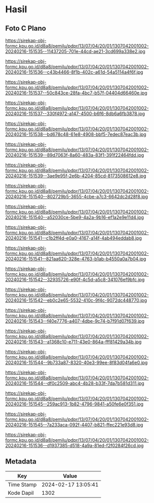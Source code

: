 # Hasil

## Foto C Plano

https://sirekap-obj-formc.kpu.go.id/d8a8/pemilu/pdpr/13/07/04/20/01/1307042001002-20240216-151535--11437205-701e-44cd-ae21-3cd699a338e2.jpg

https://sirekap-obj-formc.kpu.go.id/d8a8/pemilu/pdpr/13/07/04/20/01/1307042001002-20240216-151536--c43b4466-8f1b-402c-a61d-54a5114a4f6f.jpg

https://sirekap-obj-formc.kpu.go.id/d8a8/pemilu/pdpr/13/07/04/20/01/1307042001002-20240216-151537--50c843ce-28fa-4bc7-b57f-04404d66460e.jpg

https://sirekap-obj-formc.kpu.go.id/d8a8/pemilu/pdpr/13/07/04/20/01/1307042001002-20240216-151537--330f4972-a147-4500-b6f6-8db6a6fb3878.jpg

https://sirekap-obj-formc.kpu.go.id/d8a8/pemilu/pdpr/13/07/04/20/01/1307042001002-20240216-151538--bd678c48-61e8-4908-bbf5-7edec87eac3b.jpg

https://sirekap-obj-formc.kpu.go.id/d8a8/pemilu/pdpr/13/07/04/20/01/1307042001002-20240216-151539--89d7063f-8a60-483a-83f1-391f22464fdd.jpg

https://sirekap-obj-formc.kpu.go.id/d8a8/pemilu/pdpr/13/07/04/20/01/1307042001002-20240216-151539--3ae9e95f-2e6b-4204-85cd-8173508612e8.jpg

https://sirekap-obj-formc.kpu.go.id/d8a8/pemilu/pdpr/13/07/04/20/01/1307042001002-20240216-151540--802729b5-3655-4cbe-a7c3-6642dc2d28f8.jpg

https://sirekap-obj-formc.kpu.go.id/d8a8/pemilu/pdpr/13/07/04/20/01/1307042001002-20240216-151540--a52030ce-5be9-4a2a-9b16-ef1a2e9e11d4.jpg

https://sirekap-obj-formc.kpu.go.id/d8a8/pemilu/pdpr/13/07/04/20/01/1307042001002-20240216-151541--c1b2ff4d-e0a0-4167-a14f-4ab494eddab8.jpg

https://sirekap-obj-formc.kpu.go.id/d8a8/pemilu/pdpr/13/07/04/20/01/1307042001002-20240216-151541--821aa620-328e-4763-b1ab-b4550a0a7b04.jpg

https://sirekap-obj-formc.kpu.go.id/d8a8/pemilu/pdpr/13/07/04/20/01/1307042001002-20240216-151542--32935726-e90f-4c5d-a5c8-341076ef9bfc.jpg

https://sirekap-obj-formc.kpu.go.id/d8a8/pemilu/pdpr/13/07/04/20/01/1307042001002-20240216-151542--eb0c2e65-5532-410c-9f4c-9072dc448770.jpg

https://sirekap-obj-formc.kpu.go.id/d8a8/pemilu/pdpr/13/07/04/20/01/1307042001002-20240216-151543--f40e7776-a407-4dbe-9c74-b7f91d07f639.jpg

https://sirekap-obj-formc.kpu.go.id/d8a8/pemilu/pdpr/13/07/04/20/01/1307042001002-20240216-151543--a1368c10-e711-43e0-864a-fff81429a34b.jpg

https://sirekap-obj-formc.kpu.go.id/d8a8/pemilu/pdpr/13/07/04/20/01/1307042001002-20240216-151544--9b733a87-8320-40e3-99ee-8f83d04fa6e0.jpg

https://sirekap-obj-formc.kpu.go.id/d8a8/pemilu/pdpr/13/07/04/20/01/1307042001002-20240216-151544--df0c2509-abc4-4b28-b33f-7da7b581d311.jpg

https://sirekap-obj-formc.kpu.go.id/d8a8/pemilu/pdpr/13/07/04/20/01/1307042001002-20240216-151545--259ac913-1b82-4796-9841-a50fe6e0f351.jpg

https://sirekap-obj-formc.kpu.go.id/d8a8/pemilu/pdpr/13/07/04/20/01/1307042001002-20240216-151545--7a233aca-092f-4407-b821-ffec221e93d8.jpg

https://sirekap-obj-formc.kpu.go.id/d8a8/pemilu/pdpr/13/07/04/20/01/1307042001002-20240216-151536--d1937385-d518-4a9a-81ed-f2f0284f26cd.jpg


## Metadata

| Key        | Value               |
| ---------- | ------------------- |
| Time Stamp | 2024-02-17 13:05:41 |
| Kode Dapil | 1302                |



